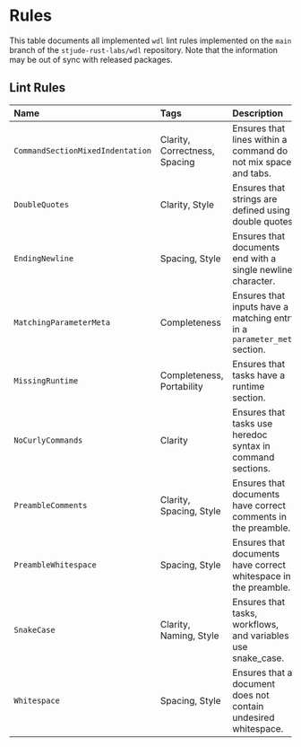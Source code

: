 # Rules

This table documents all implemented `wdl` lint rules implemented on the `main` 
branch of the `stjude-rust-labs/wdl` repository. Note that the information may 
be out of sync with released packages.

## Lint Rules

| Name                             | Tags                          | Description                                                              |
|:---------------------------------|:------------------------------|:-------------------------------------------------------------------------|
| `CommandSectionMixedIndentation` | Clarity, Correctness, Spacing | Ensures that lines within a command do not mix spaces and tabs.          |
| `DoubleQuotes`                   | Clarity, Style                | Ensures that strings are defined using double quotes.                    |
| `EndingNewline`                  | Spacing, Style                | Ensures that documents end with a single newline character.              |
| `MatchingParameterMeta`          | Completeness                  | Ensures that inputs have a matching entry in a `parameter_meta` section. |
| `MissingRuntime`                 | Completeness, Portability     | Ensures that tasks have a runtime section.                               |
| `NoCurlyCommands`                | Clarity                       | Ensures that tasks use heredoc syntax in command sections.               |
| `PreambleComments`               | Clarity, Spacing, Style       | Ensures that documents have correct comments in the preamble.            |
| `PreambleWhitespace`             | Spacing, Style                | Ensures that documents have correct whitespace in the preamble.          |
| `SnakeCase`                      | Clarity, Naming, Style        | Ensures that tasks, workflows, and variables use snake_case.             |
| `Whitespace`                     | Spacing, Style                | Ensures that a document does not contain undesired whitespace.           |
